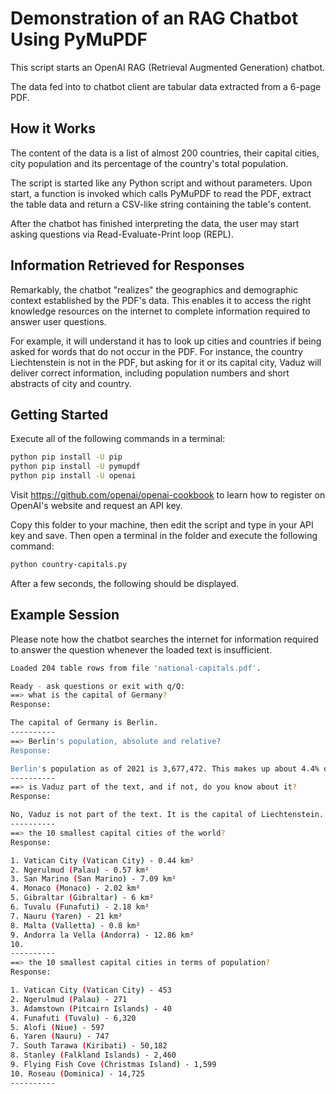 # Demonstration of an RAG Chatbot Using PyMuPDF

This script starts an OpenAI RAG (Retrieval Augmented Generation) chatbot.

The data fed into to chatbot client are tabular data extracted from a 6-page
PDF.

## How it Works
The content of the data is a list of almost 200 countries, their capital
cities, city population and its percentage of the country's total
population.

The script is started like any Python script and without parameters. Upon
start, a function is invoked which calls PyMuPDF to read the PDF, extract the
table data and return a CSV-like string containing the table's content.

After the chatbot has finished interpreting the data, the user may start asking
questions via Read-Evaluate-Print loop (REPL).

## Information Retrieved for Responses
Remarkably, the chatbot "realizes" the geographics and demographic context
established by the PDF's data. This enables it to access the right knowledge
resources on the internet to complete information required to answer user 
questions.

For example, it will understand it has to look up cities and countries if being
asked for words that do not occur in the PDF. For instance, the country
Liechtenstein is not in the PDF, but asking for it or its capital city,
Vaduz will deliver correct information, including population numbers and
short abstracts of city and country.

## Getting Started

Execute all of the following commands in a terminal:

```bash
python pip install -U pip
python pip install -U pymupdf
python pip install -U openai
```

Visit https://github.com/openai/openai-cookbook to learn how to register on
OpenAI's website and request an API key.

Copy this folder to your machine, then edit the script and type in your API key and save. Then open a terminal in the folder and execute the following command:

```bash
python country-capitals.py
```

After a few seconds, the following should be displayed.

## Example Session
Please note how the chatbot searches the internet for information required to answer the question whenever the loaded text is insufficient.

```bash
Loaded 204 table rows from file 'national-capitals.pdf'.

Ready - ask questions or exit with q/Q:
==> what is the capital of Germany?
Response:

The capital of Germany is Berlin.
----------
==> Berlin's population, absolute and relative?
Response:

Berlin's population as of 2021 is 3,677,472. This makes up about 4.4% of the total population of Germany.
----------
==> is Vaduz part of the text, and if not, do you know about it?
Response:

No, Vaduz is not part of the text. It is the capital of Liechtenstein.
----------
==> the 10 smallest capital cities of the world?
Response:

1. Vatican City (Vatican City) - 0.44 km²
2. Ngerulmud (Palau) - 0.57 km²
3. San Marino (San Marino) - 7.09 km²
4. Monaco (Monaco) - 2.02 km²
5. Gibraltar (Gibraltar) - 6 km²
6. Tuvalu (Funafuti) - 2.18 km²
7. Nauru (Yaren) - 21 km²
8. Malta (Valletta) - 0.8 km²
9. Andorra la Vella (Andorra) - 12.86 km²
10.
----------
==> the 10 smallest capital cities in terms of population?
Response:

1. Vatican City (Vatican City) - 453
2. Ngerulmud (Palau) - 271
3. Adamstown (Pitcairn Islands) - 40
4. Funafuti (Tuvalu) - 6,320
5. Alofi (Niue) - 597
6. Yaren (Nauru) - 747
7. South Tarawa (Kiribati) - 50,182
8. Stanley (Falkland Islands) - 2,460
9. Flying Fish Cove (Christmas Island) - 1,599
10. Roseau (Dominica) - 14,725
----------
```
